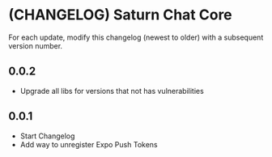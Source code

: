 # (CHANGELOG) Saturn Chat Core

For each update, modify this changelog (newest to older) with a subsequent version number.

## 0.0.2

- Upgrade all libs for versions that not has vulnerabilities

## 0.0.1

- Start Changelog
- Add way to unregister Expo Push Tokens
